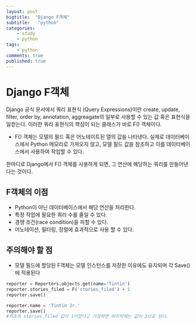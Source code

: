 ```yaml
---
layout: post
bigtitle:  "Django F객체"
subtitle:   "python"
categories:
    - study
    - python
tags:
    - python
comments: true
published: true
---
```

# Django F객체

Django 공식 문서에서 쿼리 표현식 (Query Expressions)이란 create, update, filter, order by, annotation, aggreagate의 일부로 사용할 수 있는 값 혹은 표현식을 일컫는다. 이러한 쿼리 표현식의 핵심이 되는 클래스가 바로 F() 객체이다.
- F() 객체는 모델의 필드 혹은 어노테이트된 열의 값을 나타낸다. 실제로 데이터베이스에서 Python 메모리로 가져오지 않고, 모델 필드 값을 참조하고 이를 데이터베이스에서 사용하여 작업할 수 있다.

한마디로 Django에서 F() 객체를 사용하게 되면, 그 연산에 해당하는 쿼리를 만들어낸다는 것이다.

## F객체의 이점

- Python이 아닌 데이터베이스에서 해당 연산을 처리한다.
- 특정 작업에 필요한 쿼리 수를 줄일 수 있다.
- 경쟁 조건(race condition)을 피할 수 있다.
- 어노테이션, 필터링, 정렬에 효과적으로 사용 할 수 있다.

## 주의해야 할 점

- 모델 필드에 할당된 F객체는 모델 인스턴스를 저장한 이유에도 유지되며 각 Save()에 적용된다

```python
reporter = Reporters.objects.get(name='Tintin')
reporter.stories_filed = F('stories_filed') + 1
reporter.save()

reporter.name = 'Tintin Jr.'
reporter.save()
#최초의 stories_filed 값이 1이었다고 가정하면 마지막에는 값이 3으로 된다.
```